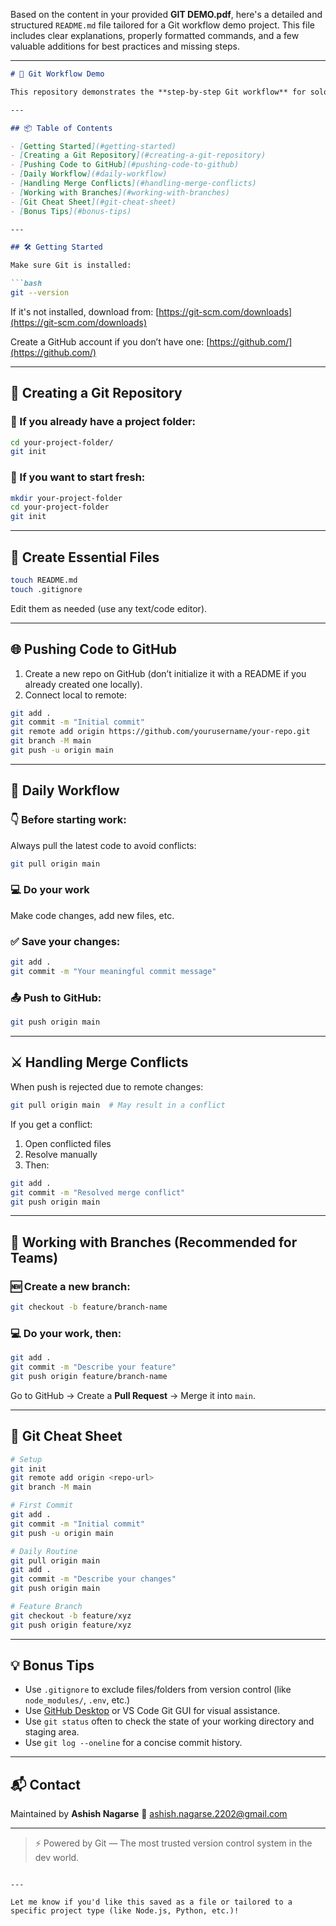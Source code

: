 Based on the content in your provided **GIT DEMO.pdf**, here's a detailed and structured `README.md` file tailored for a Git workflow demo project. This file includes clear explanations, properly formatted commands, and a few valuable additions for best practices and missing steps.

---

````markdown
# 🚀 Git Workflow Demo

This repository demonstrates the **step-by-step Git workflow** for solo or team development. Whether you're just getting started or need a reliable routine, this guide will help you stay organized and productive using Git and GitHub.

---

## 📦 Table of Contents

- [Getting Started](#getting-started)
- [Creating a Git Repository](#creating-a-git-repository)
- [Pushing Code to GitHub](#pushing-code-to-github)
- [Daily Workflow](#daily-workflow)
- [Handling Merge Conflicts](#handling-merge-conflicts)
- [Working with Branches](#working-with-branches)
- [Git Cheat Sheet](#git-cheat-sheet)
- [Bonus Tips](#bonus-tips)

---

## 🛠 Getting Started

Make sure Git is installed:

```bash
git --version
````

If it's not installed, download from: [https://git-scm.com/downloads](https://git-scm.com/downloads)

Create a GitHub account if you don’t have one: [https://github.com/](https://github.com/)

---

## 🧱 Creating a Git Repository

### 📁 If you already have a project folder:

```bash
cd your-project-folder/
git init
```

### 📁 If you want to start fresh:

```bash
mkdir your-project-folder
cd your-project-folder
git init
```

---

## 📝 Create Essential Files

```bash
touch README.md
touch .gitignore
```

Edit them as needed (use any text/code editor).

---

## 🌐 Pushing Code to GitHub

1. Create a new repo on GitHub (don’t initialize it with a README if you already created one locally).
2. Connect local to remote:

```bash
git add .
git commit -m "Initial commit"
git remote add origin https://github.com/yourusername/your-repo.git
git branch -M main
git push -u origin main
```

---

## 🔁 Daily Workflow

### 👇 Before starting work:

Always pull the latest code to avoid conflicts:

```bash
git pull origin main
```

### 💻 Do your work

Make code changes, add new files, etc.

### ✅ Save your changes:

```bash
git add .
git commit -m "Your meaningful commit message"
```

### 📤 Push to GitHub:

```bash
git push origin main
```

---

## ⚔ Handling Merge Conflicts

When push is rejected due to remote changes:

```bash
git pull origin main  # May result in a conflict
```

If you get a conflict:

1. Open conflicted files
2. Resolve manually
3. Then:

```bash
git add .
git commit -m "Resolved merge conflict"
git push origin main
```

---

## 🌿 Working with Branches (Recommended for Teams)

### 🆕 Create a new branch:

```bash
git checkout -b feature/branch-name
```

### 💻 Do your work, then:

```bash
git add .
git commit -m "Describe your feature"
git push origin feature/branch-name
```

Go to GitHub → Create a **Pull Request** → Merge it into `main`.

---

## 📜 Git Cheat Sheet

```bash
# Setup
git init
git remote add origin <repo-url>
git branch -M main

# First Commit
git add .
git commit -m "Initial commit"
git push -u origin main

# Daily Routine
git pull origin main
git add .
git commit -m "Describe your changes"
git push origin main

# Feature Branch
git checkout -b feature/xyz
git push origin feature/xyz
```

---

## 💡 Bonus Tips

* Use `.gitignore` to exclude files/folders from version control (like `node_modules/`, `.env`, etc.)
* Use [GitHub Desktop](https://desktop.github.com/) or VS Code Git GUI for visual assistance.
* Use `git status` often to check the state of your working directory and staging area.
* Use `git log --oneline` for a concise commit history.

---

## 📬 Contact

Maintained by **Ashish Nagarse**
📧 [ashish.nagarse.2202@gmail.com](mailto:ashish.nagarse.2202@gmail.com)

---

> ⚡ Powered by Git — The most trusted version control system in the dev world.

```

---

Let me know if you'd like this saved as a file or tailored to a specific project type (like Node.js, Python, etc.)!
```

